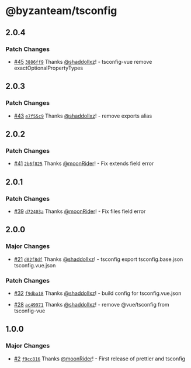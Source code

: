 # @byzanteam/tsconfig

## 2.0.4

### Patch Changes

- [#45](https://github.com/Byzanteam/jet-linter/pull/45) [`3886ff9`](https://github.com/Byzanteam/jet-linter/commit/3886ff92082a0d098975ef23be41aeb268872eb8) Thanks [@shaddollxz](https://github.com/shaddollxz)! - tsconfig-vue remove exactOptionalPropertyTypes

## 2.0.3

### Patch Changes

- [#43](https://github.com/Byzanteam/jet-linter/pull/43) [`e7f55c9`](https://github.com/Byzanteam/jet-linter/commit/e7f55c96f6a1398b81f0943a4afe9d1e6249d443) Thanks [@shaddollxz](https://github.com/shaddollxz)! - remove exports alias

## 2.0.2

### Patch Changes

- [#41](https://github.com/Byzanteam/jet-linter/pull/41) [`2b6f825`](https://github.com/Byzanteam/jet-linter/commit/2b6f825cdf0f8503deabcfef200f53ab72c7b1a5) Thanks [@moonRider](https://github.com/moonRider)! - Fix extends field error

## 2.0.1

### Patch Changes

- [#39](https://github.com/Byzanteam/jet-linter/pull/39) [`d72403a`](https://github.com/Byzanteam/jet-linter/commit/d72403a05c250b7360ba9bad68ef4a926a270f88) Thanks [@moonRider](https://github.com/moonRider)! - Fix files field error

## 2.0.0

### Major Changes

- [#21](https://github.com/Byzanteam/jet-linter/pull/21) [`d02f8df`](https://github.com/Byzanteam/jet-linter/commit/d02f8dfd3328891c1fd1ded998fc8aa46373b1d9) Thanks [@shaddollxz](https://github.com/shaddollxz)! - tsconfig export tsconfig.base.json tsconfig.vue.json

### Patch Changes

- [#32](https://github.com/Byzanteam/jet-linter/pull/32) [`f9dba18`](https://github.com/Byzanteam/jet-linter/commit/f9dba18e3c65d0856bebdda409a6999a98d87731) Thanks [@shaddollxz](https://github.com/shaddollxz)! - build config for tsconfig.vue.json

- [#28](https://github.com/Byzanteam/jet-linter/pull/28) [`ac49971`](https://github.com/Byzanteam/jet-linter/commit/ac49971221d704711bcdbd3e8b8d21365e2311d1) Thanks [@shaddollxz](https://github.com/shaddollxz)! - remove @vue/tsconfig from tsconfig-vue

## 1.0.0

### Major Changes

- [#2](https://github.com/Byzanteam/jet-linter/pull/2) [`f9cc816`](https://github.com/Byzanteam/jet-linter/commit/f9cc81670145beb04e727cd8386e44ebe8da5e13) Thanks [@moonRider](https://github.com/moonRider)! - First release of prettier and tsconfig
